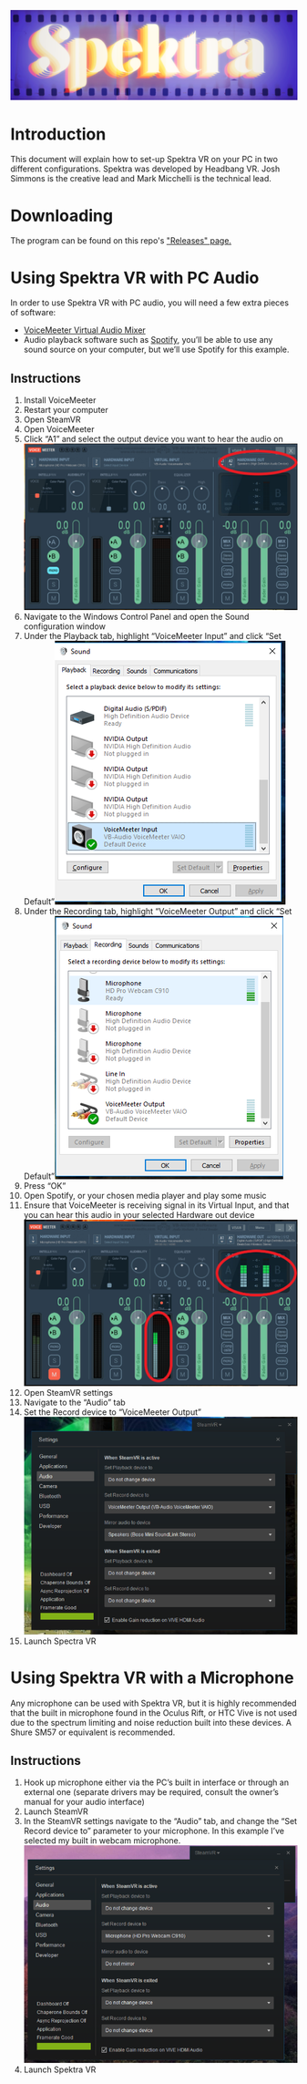 ![](images/SpektraLogo.png)


Introduction
============

This document will explain how to set-up Spektra VR on your PC in two different configurations. Spektra was developed by Headbang VR. Josh Simmons is the creative lead and Mark Micchelli is the technical lead.

Downloading
==============================

The program can be found on this repo's ["Releases" page.](https://github.com/jcpsimmons/spektra-public-prerelease/releases)

Using Spektra VR with PC Audio
==============================

In order to use Spektra VR with PC audio, you will need a few extra pieces of software:

*   [VoiceMeeter Virtual Audio Mixer](https://www.google.com/url?q=https://www.vb-audio.com/Voicemeeter/index.htm&sa=D&ust=1524013559699000)
*   Audio playback software such as [Spotify](https://www.google.com/url?q=https://www.spotify.com/&sa=D&ust=1524013559699000), you’ll be able to use any sound source on your computer, but we’ll use Spotify for this example.

Instructions
------------

1.  Install VoiceMeeter
2.  Restart your computer
3.  Open SteamVR
4.  Open VoiceMeeter
5.  Click “A1” and select the output device you want to hear the audio on![](images/image2.png)
6.  Navigate to the Windows Control Panel and open the Sound configuration window
7.  Under the Playback tab, highlight “VoiceMeeter Input” and click “Set Default”![](images/image6.png)
8.  Under the Recording tab, highlight “VoiceMeeter Output” and click “Set Default”![](images/image4.png)
9.  Press “OK”
10.  Open Spotify, or your chosen media player and play some music
11.  Ensure that VoiceMeeter is receiving signal in its Virtual Input, and that you can hear this audio in your selected Hardware out device![](images/image5.png)
12.  Open SteamVR settings
13.  Navigate to the “Audio” tab
14.  Set the Record device to “VoiceMeeter Output”![](images/image1.png)
15.  Launch Spectra VR

Using Spektra VR with a Microphone
==================================

Any microphone can be used with Spektra VR, but it is highly recommended that the built in microphone found in the Oculus Rift, or HTC Vive is not used due to the spectrum limiting and noise reduction built into these devices. A Shure SM57 or equivalent is recommended.

Instructions
------------

1.  Hook up microphone either via the PC’s built in interface or through an external one (separate drivers may be required, consult the owner’s manual for your audio interface)
2.  Launch SteamVR
3.  In the SteamVR settings navigate to the “Audio” tab, and change the “Set Record device to” parameter to your microphone. In this example I’ve selected my built in webcam microphone.![](images/image3.png)
4.  Launch Spektra VR
